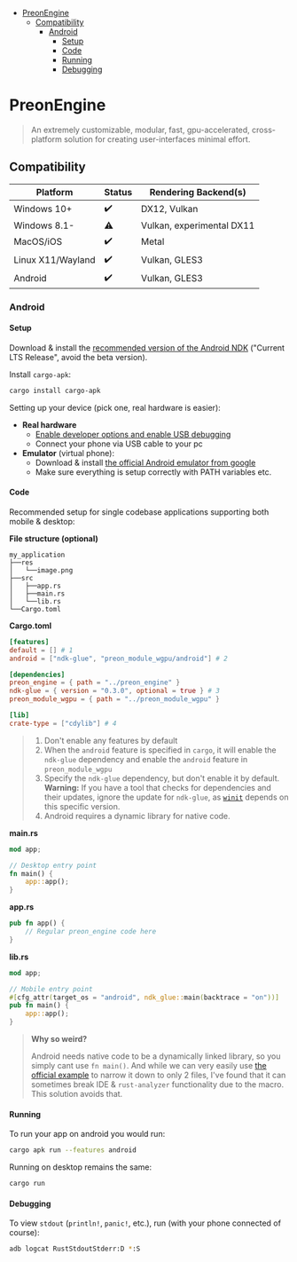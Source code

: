 - [PreonEngine](#preonengine)
  - [Compatibility](#compatibility)
    - [Android](#android)
      - [Setup](#setup)
      - [Code](#code)
      - [Running](#running)
      - [Debugging](#debugging)

# PreonEngine

> An extremely customizable, modular, fast, gpu-accelerated, cross-platform solution for creating user-interfaces minimal effort.

## Compatibility

Platform | Status | Rendering Backend(s)
--- | --- | ---
Windows 10+ | :heavy_check_mark: | DX12, Vulkan
Windows 8.1- | :warning: | Vulkan, experimental DX11
MacOS/iOS | :heavy_check_mark: | Metal
Linux X11/Wayland | :heavy_check_mark: | Vulkan, GLES3
Android | :heavy_check_mark: | Vulkan, GLES3

### Android

#### Setup

Download & install the [recommended version of the Android NDK](https://github.com/android/ndk/wiki#current-lts-release) ("Current LTS Release", avoid the beta version).

Install `cargo-apk`:

```bash
cargo install cargo-apk
```

Setting up your device (pick one, real hardware is easier):

- **Real hardware**
  - [Enable developer options and enable USB debugging](https://developer.android.com/studio/debug/dev-options#enable)
  - Connect your phone via USB cable to your pc
- **Emulator** (virtual phone):
  - Download & install [the official Android emulator from google](https://developer.android.com/studio/run/emulator#requirements)
  - Make sure everything is setup correctly with PATH variables etc.

#### Code

Recommended setup for single codebase applications supporting both mobile & desktop:

**File structure (optional)**

```
my_application
├──res
│   └──image.png
├──src
│   ├──app.rs
│   ├──main.rs
│   └──lib.rs
└──Cargo.toml
```

**Cargo.toml**

```toml
[features]
default = [] # 1
android = ["ndk-glue", "preon_module_wgpu/android"] # 2

[dependencies]
preon_engine = { path = "../preon_engine" }
ndk-glue = { version = "0.3.0", optional = true } # 3
preon_module_wgpu = { path = "../preon_module_wgpu" }

[lib]
crate-type = ["cdylib"] # 4
```

> 1. Don't enable any features by default
> 2. When the `android` feature is specified in `cargo`, it will enable the `ndk-glue` dependency and enable the `android` feature in `preon_module_wgpu`
> 3. Specify the `ndk-glue` dependency, but don't enable it by default. **Warning:** If you have a tool that checks for dependencies and their updates, ignore the update for `ndk-glue`, as [`winit`](https://github.com/rust-windowing/winit#android) depends on this specific version.
> 4. Android requires a dynamic library for native code.

**main<area>.rs**

```rs
mod app;

// Desktop entry point
fn main() {
    app::app();
}
```

**app<area>.rs**

```rs
pub fn app() {
    // Regular preon_engine code here
}
```

**lib<area>.rs**

```rs
mod app;

// Mobile entry point
#[cfg_attr(target_os = "android", ndk_glue::main(backtrace = "on"))]
pub fn main() {
    app::app();
}
```

> **Why so weird?**
>
> Android needs native code to be a dynamically linked library, so you simply cant use `fn main()`. And while we can very easily use [the official example](https://github.com/rust-windowing/android-ndk-rs#hello-world) to narrow it down to only 2 files, I've found that it can sometimes break IDE & `rust-analyzer` functionality due to the macro. This solution avoids that.

#### Running

To run your app on android you would run:

```bash
cargo apk run --features android
```

Running on desktop remains the same:

```bash
cargo run
```

#### Debugging

To view `stdout` (`println!`, `panic!`, etc.), run (with your phone connected of course):

```bash
adb logcat RustStdoutStderr:D *:S
```
